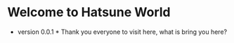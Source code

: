 # Welcome to Hatsune World
* version 0.0.1 *
Thank you everyone to visit here, what is bring you here?

